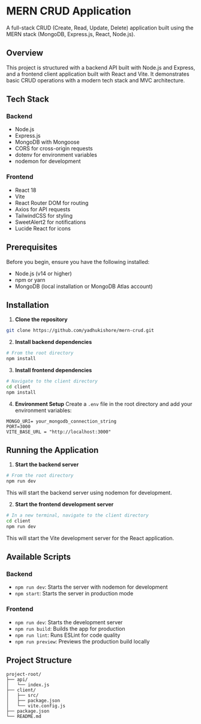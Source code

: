 # MERN CRUD Application

A full-stack CRUD (Create, Read, Update, Delete) application built using the MERN stack (MongoDB, Express.js, React, Node.js).

## Overview

This project is structured with a backend API built with Node.js and Express, and a frontend client application built with React and Vite. It demonstrates basic CRUD operations with a modern tech stack and MVC architecture.

## Tech Stack

### Backend
- Node.js
- Express.js
- MongoDB with Mongoose
- CORS for cross-origin requests
- dotenv for environment variables
- nodemon for development

### Frontend
- React 18
- Vite
- React Router DOM for routing
- Axios for API requests
- TailwindCSS for styling
- SweetAlert2 for notifications
- Lucide React for icons

## Prerequisites

Before you begin, ensure you have the following installed:
- Node.js (v14 or higher)
- npm or yarn
- MongoDB (local installation or MongoDB Atlas account)

## Installation

1. **Clone the repository**
```bash
git clone https://github.com/yadhukishore/mern-crud.git
```

2. **Install backend dependencies**
```bash
# From the root directory
npm install
```

3. **Install frontend dependencies**
```bash
# Navigate to the client directory
cd client
npm install
```

4. **Environment Setup**
Create a `.env` file in the root directory and add your environment variables:
```env
MONGO_URI= your_mongodb_connection_string
PORT=3000
VITE_BASE_URL = "http://localhost:3000"
```

## Running the Application

1. **Start the backend server**
```bash
# From the root directory
npm run dev
```
This will start the backend server using nodemon for development.

2. **Start the frontend development server**
```bash
# In a new terminal, navigate to the client directory
cd client
npm run dev
```
This will start the Vite development server for the React application.

## Available Scripts

### Backend
- `npm run dev`: Starts the server with nodemon for development
- `npm start`: Starts the server in production mode

### Frontend
- `npm run dev`: Starts the development server
- `npm run build`: Builds the app for production
- `npm run lint`: Runs ESLint for code quality
- `npm run preview`: Previews the production build locally

## Project Structure

```
project-root/
├── api/
│   └── index.js
├── client/
│   ├── src/
│   ├── package.json
│   └── vite.config.js
├── package.json
└── README.md
```

